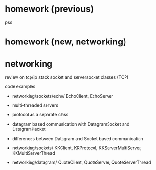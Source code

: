 
# homework (previous)
pss

# homework (new, networking)


# networking

review on tcp/ip stack
socket and serversocket classes (TCP)

code examples
- networking/sockets/echo/ EchoClient, EchoServer

- multi-threaded servers
- protocol as a separate class
- datagram based communication with DatagramSocket and DatagramPacket
- differences between Datagram and Socket based communication

- networking/sockets/ KKClient, KKProtocol, KKServerMultiServer, KKMultiServerThread
- networking/datagram/ QuoteClient, QuoteServer, QuoteServerThread

